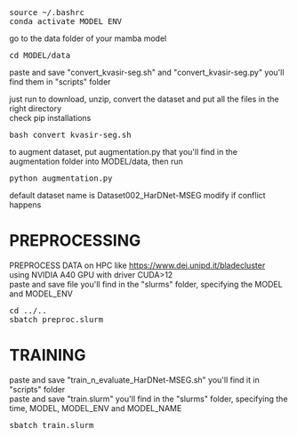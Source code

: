 <pre>source ~/.bashrc
conda activate MODEL_ENV</pre>

go to the data folder of your mamba model
<pre>cd MODEL/data</pre>

paste and save "convert_kvasir-seg.sh" and "convert_kvasir-seg.py" you'll find them in "scripts" folder

just run to download, unzip, convert the dataset and put all the files in the right directory<br>
check pip installations
<pre>bash convert_kvasir-seg.sh</pre>

to augment dataset, put augmentation.py that you'll find in the augmentation folder into MODEL/data, then run
<pre>python augmentation.py</pre>

default dataset name is Dataset002_HarDNet-MSEG modify if conflict happens

# PREPROCESSING

PREPROCESS DATA on HPC like https://www.dei.unipd.it/bladecluster<br>
using NVIDIA A40 GPU with driver CUDA>12<br>
paste and save file you'll find in the "slurms" folder, specifying the MODEL and MODEL_ENV
<pre>cd ../..
sbatch preproc.slurm</pre>

# TRAINING

paste and save "train_n_evaluate_HarDNet-MSEG.sh" you'll find it in "scripts" folder<br>
paste and save "train.slurm" you'll find in the "slurms" folder, specifying the time, MODEL, MODEL_ENV and MODEL_NAME
<pre>sbatch train.slurm</pre>
